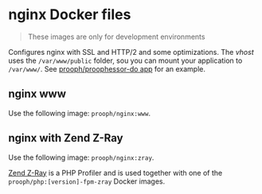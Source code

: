 # nginx Docker files

> These images are only for development environments

Configures nginx with SSL and HTTP/2 and some optimizations. The *vhost* uses the `/var/www/public` folder, sou you can
mount your application to `/var/www/`. See [prooph/proophessor-do app](https://github.com/prooph/proophessor-do) for an
example.

## nginx www
Use the following image: `prooph/nginx:www`.

## nginx with Zend Z-Ray
Use the following image: `prooph/nginx:zray`.

[Zend Z-Ray](http://www.zend.com/de/products/server/z-ray) is a PHP Profiler and is used together with
one of the `prooph/php:[version]-fpm-zray` Docker images.
